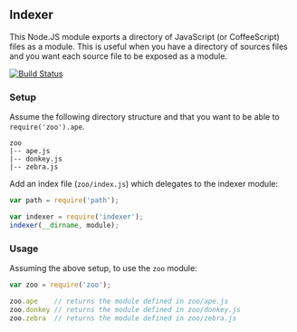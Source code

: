 ## Indexer

This Node.JS module exports a directory of JavaScript (or CoffeeScript) files as a module. This is useful when you have
a directory of sources files and you want each source file to be exposed as a module.


[![Build Status](https://magnum.travis-ci.com/activeprospect/indexer.svg?token=482wC8iv8U56UifHfWLx)](https://magnum.travis-ci.com/activeprospect/indexer)

### Setup


Assume the following directory structure and that you want to be able to `require('zoo').ape`.

```
zoo
|-- ape.js
|-- donkey.js
|-- zebra.js
```

Add an index file (`zoo/index.js`) which delegates to the indexer module:

```JavaScript
var path = require('path');

var indexer = require('indexer');
indexer(__dirname, module);
```


### Usage

Assuming the above setup, to use the `zoo` module:

```JavaScript
var zoo = require('zoo');

zoo.ape    // returns the module defined in zoo/ape.js
zoo.donkey // returns the module defined in zoo/donkey.js
zoo.zebra  // returns the module defined in zoo/zebra.js
```



